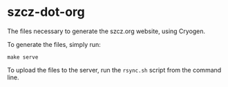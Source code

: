 # szcz-dot-org
The files necessary to generate the szcz.org website, using Cryogen.

To generate the files, simply run:

`
make serve
`

To upload the files to the server, run the `rsync.sh` script from the command line.
